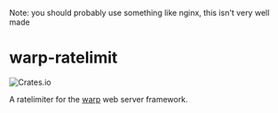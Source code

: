 Note: you should probably use something like nginx, this isn't very well made

# warp-ratelimit

<p><img alt="Crates.io" src="https://img.shields.io/crates/d/warp_ratelimit"></p>

A ratelimiter for the [warp](https://github.com/seanmonstar/warp) web server framework.
